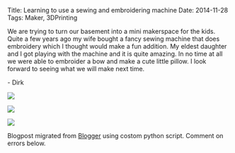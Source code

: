 Title: Learning to use a sewing and embroidering machine
Date: 2014-11-28
Tags: Maker, 3DPrinting

We are trying to turn our basement into a mini makerspace for the kids.  Quite
a few years ago my wife bought a fancy sewing machine that does embroidery
which I thought would make a fun addition.  My eldest daughter and I got
playing with the machine and it is quite amazing.  In no time at all we were
able to embroider a bow and make a cute little pillow.  I look forward to
seeing what we will make next time.

  

\- Dirk

  

  

[![](./images/blogger-image-206748741.jpg)](../images/blogger-image-206748741.jpg)

[![](./images/blogger-image-1769496472.jpg)](../images/blogger-image-1769496472.jpg)

[![](./images/blogger-image-967993881.jpg)](../images/blogger-image-967993881.jpg)

  

  

Blogpost migrated from [Blogger](https://apprenticemaker.blogspot.com/2014/11/learning-to-use-sewing-and-embroidering.html) using costom python script. Comment on errors below.
